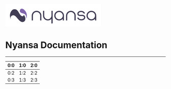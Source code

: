 ![](nyansa-logo-300.gif)
# Nyansa Documentation

<hr>

| 0:0 | 1:0 | 2:0 |
| -- | -- | -- |
| 0:2 | 1:2 | 2:2 |
| 0:3 | 1:3 | 2:3 |

